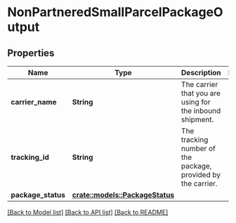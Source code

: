 # NonPartneredSmallParcelPackageOutput

## Properties

Name | Type | Description | Notes
------------ | ------------- | ------------- | -------------
**carrier_name** | **String** | The carrier that you are using for the inbound shipment. | 
**tracking_id** | **String** | The tracking number of the package, provided by the carrier. | 
**package_status** | [**crate::models::PackageStatus**](PackageStatus.md) |  | 

[[Back to Model list]](../README.md#documentation-for-models) [[Back to API list]](../README.md#documentation-for-api-endpoints) [[Back to README]](../README.md)


